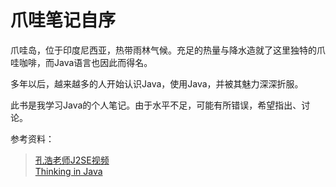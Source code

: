 # 爪哇笔记自序

爪哇岛，位于印度尼西亚，热带雨林气候。充足的热量与降水造就了这里独特的爪哇咖啡，而Java语言也因此而得名。

多年以后，越来越多的人开始认识Java，使用Java，并被其魅力深深折服。

此书是我学习Java的个人笔记。由于水平不足，可能有所错误，希望指出、讨论。

参考资料：

> [孔浩老师J2SE视频](http://www.konghao.org/)  
> [Thinking in Java](https://www.gitbook.com/book/quanke/think-in-java/)



